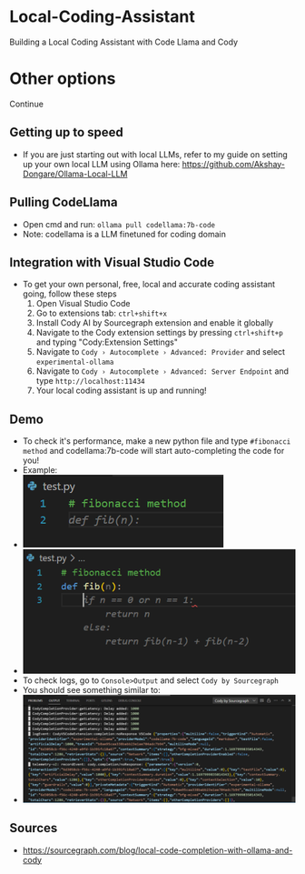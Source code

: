 # Local-Coding-Assistant
Building a Local Coding Assistant with Code Llama and Cody
# Other options
Continue
## Getting up to speed
* If you are just starting out with local LLMs, refer to my guide on setting up your own local LLM using Ollama here: https://github.com/Akshay-Dongare/Ollama-Local-LLM
## Pulling CodeLlama
* Open cmd and run: `ollama pull codellama:7b-code`
* Note: codellama is a LLM finetuned for coding domain
## Integration with Visual Studio Code
* To get your own personal, free, local and accurate coding assistant going, follow these steps
  1. Open Visual Studio Code
  2. Go to extensions tab: `ctrl+shift+x`
  3. Install Cody AI by Sourcegraph extension and enable it globally
  4. Navigate to the Cody extension settings by pressing `ctrl+shift+p` and typing "Cody:Extension Settings"
  5. Navigate to `Cody › Autocomplete › Advanced: Provider` and select `experimental-ollama`
  6. Navigate to `Cody › Autocomplete › Advanced: Server Endpoint` and type `http://localhost:11434`
  7. Your local coding assistant is up and running!

## Demo
* To check it's performance, make a new python file and type `#fibonacci method` and codellama:7b-code will start auto-completing the code for you!
* Example: 
* ![alt text](image-1.png) 
* ![alt text](image-2.png)
* To check logs, go to `Console>Output` and select `Cody by Sourcegraph`
* You should see something similar to: 
* ![alt text](image.png)

## Sources
* https://sourcegraph.com/blog/local-code-completion-with-ollama-and-cody
